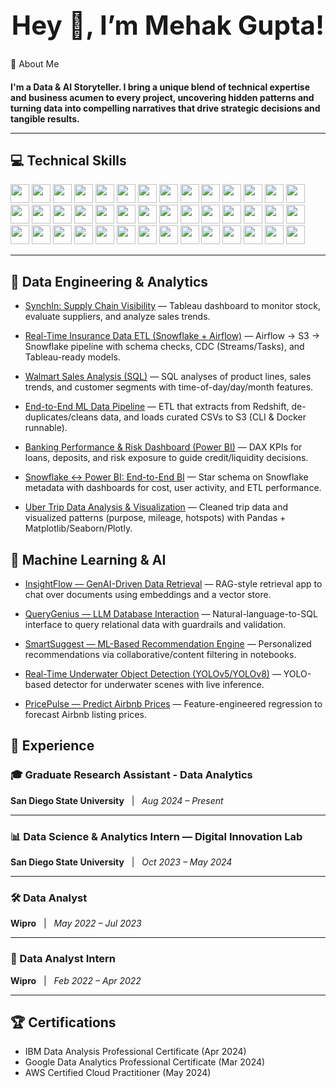 <h1 align = center style="font-size: 3em;">Hey 👋, I’m Mehak Gupta!</h1>
 🚀 About Me
<h3 style="font-size: 1em"> I'm a Data & AI Storyteller. I bring a unique blend of technical expertise and business acumen to every project, uncovering hidden patterns and turning data into compelling narratives that drive strategic decisions and tangible results.

---

## 💻 Technical Skills
<p align="left">

<img src="https://img.shields.io/badge/Python-3776AB?logo=python&logoColor=white" height="30"/>
<img src="https://img.shields.io/badge/R-276DC3?logo=r&logoColor=white" height="30"/>
<img src="https://img.shields.io/badge/SQL-4479A1?logo=mysql&logoColor=white" height="30"/>
<img src="https://img.shields.io/badge/SAS-000000?logo=sas&logoColor=white" height="30"/>
<img src="https://img.shields.io/badge/C++-00599C?logo=c%2B%2B&logoColor=white" height="30"/>
<img src="https://img.shields.io/badge/MongoDB-47A248?logo=mongodb&logoColor=white" height="30"/>
<img src="https://img.shields.io/badge/BigQuery-4285F4?logo=googlecloud&logoColor=white" height="30"/>
<img src="https://img.shields.io/badge/Snowflake-39B7E1?logo=snowflake&logoColor=white" height="30"/>
<img src="https://img.shields.io/badge/Redshift-8C4FFF?logo=amazonaws&logoColor=white" height="30"/>
<img src="https://img.shields.io/badge/Azure%20SQL-0078D4?logo=microsoft-azure&logoColor=white" height="30"/>
<img src="https://img.shields.io/badge/SSMS-CC2927?logo=microsoft-sql-server&logoColor=white" height="30"/>
<img src="https://img.shields.io/badge/Tableau-4E9BCD?logo=tableau&logoColor=white" height="30"/>
<img src="https://img.shields.io/badge/Power%20BI-F2C811?logo=microsoft-power-bi&logoColor=black" height="30"/>
<img src="https://img.shields.io/badge/Excel-217346?logo=microsoft-excel&logoColor=white" height="30"/>
<img src="https://img.shields.io/badge/VBA-867DB1?logo=visual-basic&logoColor=white" height="30"/>
<img src="https://img.shields.io/badge/QuickSight-FF9900?logo=amazon-aws&logoColor=white" height="30"/>
<img src="https://img.shields.io/badge/Grafana-F46800?logo=grafana&logoColor=white" height="30"/>
<img src="https://img.shields.io/badge/Pandas-150458?logo=pandas&logoColor=white" height="30"/>
<img src="https://img.shields.io/badge/NumPy-013243?logo=numpy&logoColor=white" height="30"/>
<img src="https://img.shields.io/badge/Scikit--learn-F7931E?logo=scikit-learn&logoColor=white" height="30"/>
<img src="https://img.shields.io/badge/TensorFlow-FF6F00?logo=tensorflow&logoColor=white" height="30"/>
<img src="https://img.shields.io/badge/Keras-D00000?logo=keras&logoColor=white" height="30"/>
<img src="https://img.shields.io/badge/PyTorch-EE4C2C?logo=pytorch&logoColor=white" height="30"/>
<img src="https://img.shields.io/badge/Matplotlib-11557C?logo=python&logoColor=white" height="30"/>
<img src="https://img.shields.io/badge/Seaborn-1E90FF?logo=python&logoColor=white" height="30"/>
<img src="https://img.shields.io/badge/AWS%20Cloud-FF9900?logo=amazon-aws&logoColor=white" height="30"/>
<img src="https://img.shields.io/badge/GCP-4285F4?logo=googlecloud&logoColor=white" height="30"/>
<img src="https://img.shields.io/badge/Azure-0078D4?logo=microsoft-azure&logoColor=white" height="30"/>
<img src="https://img.shields.io/badge/Azure%20Data%20Factory-0078D4?logo=microsoft-azure&logoColor=white" height="30"/>
<img src="https://img.shields.io/badge/Airflow-017CEE?logo=apache-airflow&logoColor=white" height="30"/>
<img src="https://img.shields.io/badge/Jenkins-D24939?logo=jenkins&logoColor=white" height="30"/>
<img src="https://img.shields.io/badge/Docker-2496ED?logo=docker&logoColor=white" height="30"/>
<img src="https://img.shields.io/badge/Kubernetes-326CE5?logo=kubernetes&logoColor=white" height="30"/>
<img src="https://img.shields.io/badge/EMR-FF9900?logo=amazon-aws&logoColor=white" height="30"/>
<img src="https://img.shields.io/badge/Stakeholder%20Communication-6D9EEB?logo=communication&logoColor=white" height="30"/>
<img src="https://img.shields.io/badge/Requirement%20Gathering-8E44AD?logo=clipboard&logoColor=white" height="30"/>
<img src="https://img.shields.io/badge/Agile%20Support-FCA121?logo=agile&logoColor=white" height="30"/>
<img src="https://img.shields.io/badge/A/B%20Testing-FF7043?logo=experiment&logoColor=white" height="30"/>
<img src="https://img.shields.io/badge/Forecasting-2196F3?logo=chart&logoColor=white" height="30"/>
<img src="https://img.shields.io/badge/KPI%20Reporting-00BCD4?logo=analytics&logoColor=white" height="30"/>
<img src="https://img.shields.io/badge/AWS%20Certified%20Cloud%20Practitioner-FF9900?logo=amazonaws&logoColor=white" height="30"/>
<img src="https://img.shields.io/badge/Google%20Data%20Analytics-34A853?logo=google&logoColor=white" height="30"/>

</p>

---
## 🚀 Data Engineering & Analytics

- [SynchIn: Supply Chain Visibility](https://github.com/<username>/SynchIn-Supply-Chain-Visibility) — Tableau dashboard to monitor stock, evaluate suppliers, and analyze sales trends.

- [Real-Time Insurance Data ETL (Snowflake + Airflow)](https://github.com/<username>/Real-Time-Insurance-ETL-Snowflake) — Airflow → S3 → Snowflake pipeline with schema checks, CDC (Streams/Tasks), and Tableau-ready models.

- [Walmart Sales Analysis (SQL)](https://github.com/<username>/Walmart-Sales-Analysis-SQL) — SQL analyses of product lines, sales trends, and customer segments with time-of-day/day/month features.

- [End-to-End ML Data Pipeline](https://github.com/<username>/End-to-End-ML-Data-Pipeline) — ETL that extracts from Redshift, de-duplicates/cleans data, and loads curated CSVs to S3 (CLI & Docker runnable).

- [Banking Performance & Risk Dashboard (Power BI)](https://github.com/<username>/Banking-Performance-Risk-PowerBI) — DAX KPIs for loans, deposits, and risk exposure to guide credit/liquidity decisions.

- [Snowflake ↔ Power BI: End-to-End BI](https://github.com/<username>/Snowflake-PowerBI-End-to-End-BI) — Star schema on Snowflake metadata with dashboards for cost, user activity, and ETL performance.

- [Uber Trip Data Analysis & Visualization](https://github.com/<username>/Uber-Trip-Analysis) — Cleaned trip data and visualized patterns (purpose, mileage, hotspots) with Pandas + Matplotlib/Seaborn/Plotly.

## 🤖 Machine Learning & AI

- [InsightFlow — GenAI-Driven Data Retrieval](https://github.com/<username>/InsightFlow-GenAI-Driven-Data-Retrieval) — RAG-style retrieval app to chat over documents using embeddings and a vector store.

- [QueryGenius — LLM Database Interaction](https://github.com/<username>/QueryGenius-LLM-DB-Interaction) — Natural-language-to-SQL interface to query relational data with guardrails and validation.

- [SmartSuggest — ML-Based Recommendation Engine](https://github.com/<username>/SmartSuggest-ML-Based-Personalized-Recommendation-Engine) — Personalized recommendations via collaborative/content filtering in notebooks.

- [Real-Time Underwater Object Detection (YOLOv5/YOLOv8)](https://github.com/<username>/Real-Time-Underwater-Object-Detection-with-YOLOv5-YOLOv8) — YOLO-based detector for underwater scenes with live inference.

- [PricePulse — Predict Airbnb Prices](https://github.com/<username>/Price-Pulse-Predict-Airbnb-Prices) — Feature-engineered regression to forecast Airbnb listing prices.






## 💼 Experience

### 🎓 Graduate Research Assistant - Data Analytics
**San Diego State University** &nbsp; | &nbsp; *Aug 2024 – Present*  

---

### 📊 Data Science & Analytics Intern — Digital Innovation Lab  
**San Diego State University** &nbsp; | &nbsp; *Oct 2023 – May 2024*  

---

### 🛠️ Data Analyst  
**Wipro** &nbsp; | &nbsp; *May 2022 – Jul 2023*  

---

### 🧪 Data Analyst Intern  
**Wipro** &nbsp; | &nbsp; *Feb 2022 – Apr 2022*  

---

## 🏆 Certifications
- IBM Data Analysis Professional Certificate (Apr 2024)  
- Google Data Analytics Professional Certificate (Mar 2024)  
- AWS Certified Cloud Practitioner (May 2024)



